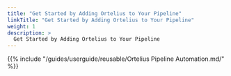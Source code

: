 ```yaml
---
title: "Get Started by Adding Ortelius to Your Pipeline"
linkTitle: "Get Started by Adding Ortelius to Your Pipeline"
weight: 1
description: >
  Get Started by Adding Ortelius to Your Pipeline
---
```

{{% include "/guides/userguide/reusable/Ortelius Pipeline Automation.md/" %}}

